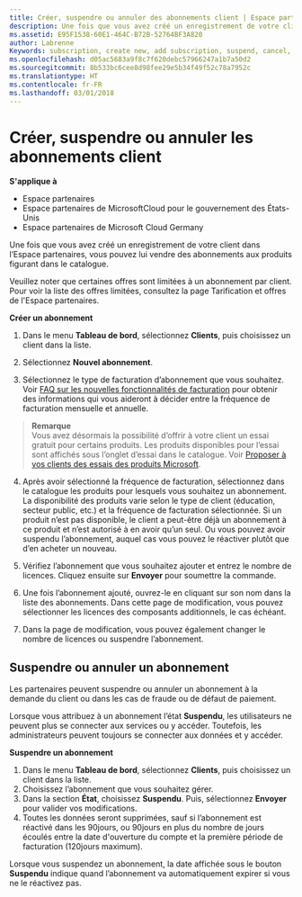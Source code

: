 ```yaml
---
title: Créer, suspendre ou annuler des abonnements client | Espace partenaires
description: Une fois que vous avez créé un enregistrement de votre client dans l’Espace partenaires, vous pouvez lui vendre des abonnements aux produits figurant dans le catalogue.
ms.assetid: E95F1538-60E1-464C-B72B-52764BF3A820
author: Labrenne
Keywords: subscription, create new, add subscription, suspend, cancel,
ms.openlocfilehash: d05ac5683a9f8c7f620debc57966247a1b7a50d2
ms.sourcegitcommit: 8b533bc6cee8d98fee29e5b34f49f52c78a7952c
ms.translationtype: HT
ms.contentlocale: fr-FR
ms.lasthandoff: 03/01/2018
---
```

# <a name="create-suspend-or-cancel-customer-subscriptions"></a>Créer, suspendre ou annuler les abonnements client

**S'applique à**

-  Espace partenaires
-  Espace partenaires de MicrosoftCloud pour le gouvernement des États-Unis
-  Espace partenaires de Microsoft Cloud Germany

Une fois que vous avez créé un enregistrement de votre client dans l’Espace partenaires, vous pouvez lui vendre des abonnements aux produits figurant dans le catalogue.

Veuillez noter que certaines offres sont limitées à un abonnement par client. Pour voir la liste des offres limitées, consultez la page Tarification et offres de l'Espace partenaires. 


**Créer un abonnement**

1.  Dans le menu **Tableau de bord**, sélectionnez **Clients**, puis choisissez un client dans la liste.

2.  Sélectionnez **Nouvel abonnement**.

3.  Sélectionnez le type de facturation d’abonnement que vous souhaitez.  Voir [FAQ sur les nouvelles fonctionnalités de facturation](faq-about-new-billing-features.md) pour obtenir des informations qui vous aideront à décider entre la fréquence de facturation mensuelle et annuelle.
 
 >**Remarque**<br> Vous avez désormais la possibilité d’offrir à votre client un essai gratuit pour certains produits. Les produits disponibles pour l’essai sont affichés sous l’onglet d’essai dans le catalogue. Voir [Proposer à vos clients des essais des produits Microsoft](offer-your-customers-trials-of-microsoft-products.md).

 
4. Après avoir sélectionné la fréquence de facturation, sélectionnez dans le catalogue les produits pour lesquels vous souhaitez un abonnement. La disponibilité des produits varie selon le type de client (éducation, secteur public, etc.) et la fréquence de facturation sélectionnée. Si un produit n’est pas disponible, le client a peut-être déjà un abonnement à ce produit et n’est autorisé à en avoir qu’un seul. Ou vous pouvez avoir suspendu l’abonnement, auquel cas vous pouvez le réactiver plutôt que d’en acheter un nouveau.

5. Vérifiez l’abonnement que vous souhaitez ajouter et entrez le nombre de licences. Cliquez ensuite sur **Envoyer** pour soumettre la commande.

6.  Une fois l’abonnement ajouté, ouvrez-le en cliquant sur son nom dans la liste des abonnements. Dans cette page de modification, vous pouvez sélectionner les licences des composants additionnels, le cas échéant.

7.  Dans la page de modification, vous pouvez également changer le nombre de licences ou suspendre l’abonnement.

## <a name="suspend-or-cancel-a-subscription"></a>Suspendre ou annuler un abonnement

Les partenaires peuvent suspendre ou annuler un abonnement à la demande du client ou dans les cas de fraude ou de défaut de paiement.

Lorsque vous attribuez à un abonnement l’état **Suspendu**, les utilisateurs ne peuvent plus se connecter aux services ou y accéder. Toutefois, les administrateurs peuvent toujours se connecter aux données et y accéder.

**Suspendre un abonnement**

1.  Dans le menu **Tableau de bord**, sélectionnez **Clients**, puis choisissez un client dans la liste.
2.  Choisissez l’abonnement que vous souhaitez gérer.
3.  Dans la section **État**, choisissez **Suspendu**. Puis, sélectionnez **Envoyer** pour valider vos modifications.
4.  Toutes les données seront supprimées, sauf si l’abonnement est réactivé dans les 90jours, ou 90jours en plus du nombre de jours écoulés entre la date d'ouverture du compte et la première période de facturation (120jours maximum).

Lorsque vous suspendez un abonnement, la date affichée sous le bouton **Suspendu** indique quand l’abonnement va automatiquement expirer si vous ne le réactivez pas. 




 



